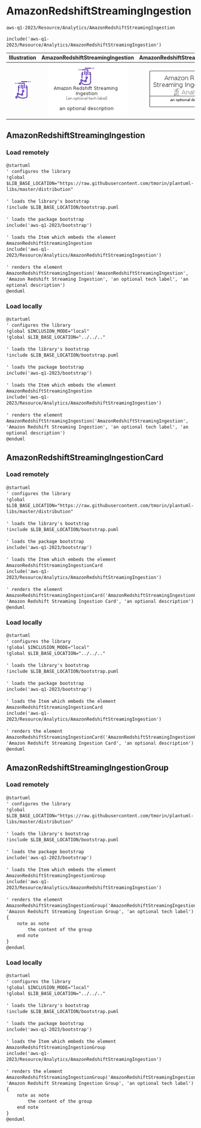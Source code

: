 # AmazonRedshiftStreamingIngestion


```text
aws-q1-2023/Resource/Analytics/AmazonRedshiftStreamingIngestion
```

```text
include('aws-q1-2023/Resource/Analytics/AmazonRedshiftStreamingIngestion')
```



| Illustration | AmazonRedshiftStreamingIngestion | AmazonRedshiftStreamingIngestionCard | AmazonRedshiftStreamingIngestionGroup |
| :---: | :---: | :---: | :---: |
| ![illustration for Illustration](../../../aws-q1-2023/Resource/Analytics/AmazonRedshiftStreamingIngestion.png) | ![illustration for AmazonRedshiftStreamingIngestion](../../../aws-q1-2023/Resource/Analytics/AmazonRedshiftStreamingIngestion.Local.png) | ![illustration for AmazonRedshiftStreamingIngestionCard](../../../aws-q1-2023/Resource/Analytics/AmazonRedshiftStreamingIngestionCard.Local.png) | ![illustration for AmazonRedshiftStreamingIngestionGroup](../../../aws-q1-2023/Resource/Analytics/AmazonRedshiftStreamingIngestionGroup.Local.png) |




## AmazonRedshiftStreamingIngestion

### Load remotely
```plantuml
@startuml
' configures the library
!global $LIB_BASE_LOCATION="https://raw.githubusercontent.com/tmorin/plantuml-libs/master/distribution"

' loads the library's bootstrap
!include $LIB_BASE_LOCATION/bootstrap.puml

' loads the package bootstrap
include('aws-q1-2023/bootstrap')

' loads the Item which embeds the element AmazonRedshiftStreamingIngestion
include('aws-q1-2023/Resource/Analytics/AmazonRedshiftStreamingIngestion')

' renders the element
AmazonRedshiftStreamingIngestion('AmazonRedshiftStreamingIngestion', 'Amazon Redshift Streaming Ingestion', 'an optional tech label', 'an optional description')
@enduml
```

### Load locally
```plantuml
@startuml
' configures the library
!global $INCLUSION_MODE="local"
!global $LIB_BASE_LOCATION="../../.."

' loads the library's bootstrap
!include $LIB_BASE_LOCATION/bootstrap.puml

' loads the package bootstrap
include('aws-q1-2023/bootstrap')

' loads the Item which embeds the element AmazonRedshiftStreamingIngestion
include('aws-q1-2023/Resource/Analytics/AmazonRedshiftStreamingIngestion')

' renders the element
AmazonRedshiftStreamingIngestion('AmazonRedshiftStreamingIngestion', 'Amazon Redshift Streaming Ingestion', 'an optional tech label', 'an optional description')
@enduml
```

## AmazonRedshiftStreamingIngestionCard

### Load remotely
```plantuml
@startuml
' configures the library
!global $LIB_BASE_LOCATION="https://raw.githubusercontent.com/tmorin/plantuml-libs/master/distribution"

' loads the library's bootstrap
!include $LIB_BASE_LOCATION/bootstrap.puml

' loads the package bootstrap
include('aws-q1-2023/bootstrap')

' loads the Item which embeds the element AmazonRedshiftStreamingIngestionCard
include('aws-q1-2023/Resource/Analytics/AmazonRedshiftStreamingIngestion')

' renders the element
AmazonRedshiftStreamingIngestionCard('AmazonRedshiftStreamingIngestionCard', 'Amazon Redshift Streaming Ingestion Card', 'an optional description')
@enduml
```

### Load locally
```plantuml
@startuml
' configures the library
!global $INCLUSION_MODE="local"
!global $LIB_BASE_LOCATION="../../.."

' loads the library's bootstrap
!include $LIB_BASE_LOCATION/bootstrap.puml

' loads the package bootstrap
include('aws-q1-2023/bootstrap')

' loads the Item which embeds the element AmazonRedshiftStreamingIngestionCard
include('aws-q1-2023/Resource/Analytics/AmazonRedshiftStreamingIngestion')

' renders the element
AmazonRedshiftStreamingIngestionCard('AmazonRedshiftStreamingIngestionCard', 'Amazon Redshift Streaming Ingestion Card', 'an optional description')
@enduml
```

## AmazonRedshiftStreamingIngestionGroup

### Load remotely
```plantuml
@startuml
' configures the library
!global $LIB_BASE_LOCATION="https://raw.githubusercontent.com/tmorin/plantuml-libs/master/distribution"

' loads the library's bootstrap
!include $LIB_BASE_LOCATION/bootstrap.puml

' loads the package bootstrap
include('aws-q1-2023/bootstrap')

' loads the Item which embeds the element AmazonRedshiftStreamingIngestionGroup
include('aws-q1-2023/Resource/Analytics/AmazonRedshiftStreamingIngestion')

' renders the element
AmazonRedshiftStreamingIngestionGroup('AmazonRedshiftStreamingIngestionGroup', 'Amazon Redshift Streaming Ingestion Group', 'an optional tech label') {
    note as note
        the content of the group
    end note
}
@enduml
```

### Load locally
```plantuml
@startuml
' configures the library
!global $INCLUSION_MODE="local"
!global $LIB_BASE_LOCATION="../../.."

' loads the library's bootstrap
!include $LIB_BASE_LOCATION/bootstrap.puml

' loads the package bootstrap
include('aws-q1-2023/bootstrap')

' loads the Item which embeds the element AmazonRedshiftStreamingIngestionGroup
include('aws-q1-2023/Resource/Analytics/AmazonRedshiftStreamingIngestion')

' renders the element
AmazonRedshiftStreamingIngestionGroup('AmazonRedshiftStreamingIngestionGroup', 'Amazon Redshift Streaming Ingestion Group', 'an optional tech label') {
    note as note
        the content of the group
    end note
}
@enduml
```

